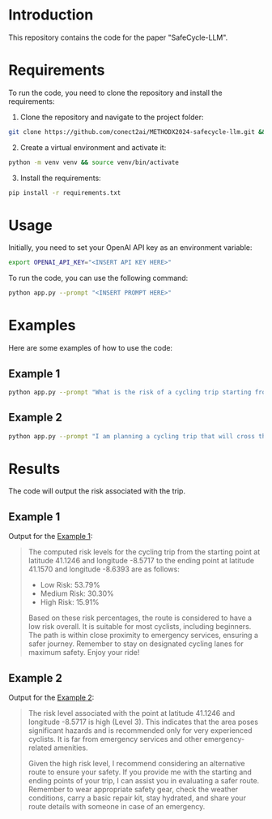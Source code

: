 # Introduction

This repository contains the code for the paper "SafeCycle-LLM".

# Requirements

To run the code, you need to clone the repository and install the requirements:

1. Clone the repository and navigate to the project folder:

```bash
git clone https://github.com/conect2ai/METHODX2024-safecycle-llm.git && cd METHODX2024-safecycle-llm
```

2. Create a virtual environment and activate it:

```bash
python -m venv venv && source venv/bin/activate
```

3. Install the requirements:

```bash
pip install -r requirements.txt
```

# Usage

Initially, you need to set your OpenAI API key as an environment variable:

```bash
export OPENAI_API_KEY="<INSERT API KEY HERE>"
```

To run the code, you can use the following command:

```bash
python app.py --prompt "<INSERT PROMPT HERE>"
```

# Examples

Here are some examples of how to use the code:

## Example 1

```bash
python app.py --prompt "What is the risk of a cycling trip starting from point with latitude 41.1246 and longitude -8.5717, ending at latitude 41.1570 and longitude -8.6393"
```

## Example 2

```bash
python app.py --prompt "I am planning a cycling trip that will cross the point at latitude 41.1246 and longitude -8.5717. What is the risk associate to this zone?"
```

# Results

The code will output the risk associated with the trip.

## Example 1

Output for the [Example 1](#example-1):

> The computed risk levels for the cycling trip from the starting point at latitude 41.1246 and longitude -8.5717 to the ending point at latitude 41.1570 and longitude -8.6393 are as follows:
> - Low Risk: 53.79%
> - Medium Risk: 30.30%
> - High Risk: 15.91%
>
> Based on these risk percentages, the route is considered to have a low risk overall. It is suitable for most cyclists, including beginners. The path is within close proximity to emergency services, ensuring a safer journey. Remember to stay on designated cycling lanes for maximum safety. Enjoy your ride!
    
## Example 2

Output for the [Example 2](#example-2):

>The risk level associated with the point at latitude 41.1246 and longitude -8.5717 is high (Level 3). This indicates that the area poses significant hazards and is recommended only for very experienced cyclists. It is far from emergency services and other emergency-related amenities.
>
>Given the high risk level, I recommend considering an alternative route to ensure your safety. If you provide me with the starting and ending points of your trip, I can assist you in evaluating a safer route. Remember to wear appropriate safety gear, check the weather conditions, carry a basic repair kit, stay hydrated, and share your route details with someone in case of an emergency.  